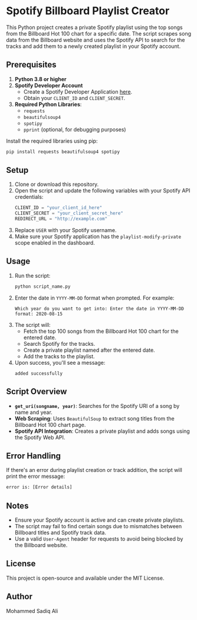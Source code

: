 # Spotify Billboard Playlist Creator

This Python project creates a private Spotify playlist using the top songs from the Billboard Hot 100 chart for a specific date. The script scrapes song data from the Billboard website and uses the Spotify API to search for the tracks and add them to a newly created playlist in your Spotify account.

## Prerequisites

1. **Python 3.8 or higher**
2. **Spotify Developer Account**
   - Create a Spotify Developer Application [here](https://developer.spotify.com/dashboard/applications).
   - Obtain your `CLIENT_ID` and `CLIENT_SECRET`.
3. **Required Python Libraries**:
   - `requests`
   - `beautifulsoup4`
   - `spotipy`
   - `pprint` (optional, for debugging purposes)

Install the required libraries using pip:
```bash
pip install requests beautifulsoup4 spotipy
```

## Setup

1. Clone or download this repository.
2. Open the script and update the following variables with your Spotify API credentials:
   ```python
   CLIENT_ID = "your_client_id_here"
   CLIENT_SECRET = "your_client_secret_here"
   REDIRECT_URL = "http://example.com"
   ```
3. Replace `USER` with your Spotify username.
4. Make sure your Spotify application has the `playlist-modify-private` scope enabled in the dashboard.

## Usage

1. Run the script:
   ```bash
   python script_name.py
   ```
2. Enter the date in `YYYY-MM-DD` format when prompted. For example:
   ```
   Which year do you want to get into: Enter the date in YYYY-MM-DD format: 2020-08-15
   ```
3. The script will:
   - Fetch the top 100 songs from the Billboard Hot 100 chart for the entered date.
   - Search Spotify for the tracks.
   - Create a private playlist named after the entered date.
   - Add the tracks to the playlist.
4. Upon success, you'll see a message:
   ```
   added successfully
   ```

## Script Overview

- **`get_uri(songname, year)`**: Searches for the Spotify URI of a song by name and year.
- **Web Scraping**: Uses `BeautifulSoup` to extract song titles from the Billboard Hot 100 chart page.
- **Spotify API Integration**: Creates a private playlist and adds songs using the Spotify Web API.

## Error Handling

If there's an error during playlist creation or track addition, the script will print the error message:
```bash
error is: [Error details]
```

## Notes

- Ensure your Spotify account is active and can create private playlists.
- The script may fail to find certain songs due to mismatches between Billboard titles and Spotify track data.
- Use a valid `User-Agent` header for requests to avoid being blocked by the Billboard website.

## License

This project is open-source and available under the MIT License.

## Author

Mohammed Sadiq Ali

